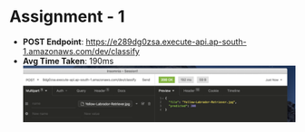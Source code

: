# Assignment - 1

- **POST Endpoint**: https://e289dg0zsa.execute-api.ap-south-1.amazonaws.com/dev/classify
- **Avg Time Taken**: 190ms
![Insomnia Screenshot](https://github.com/divyanshbajpai/EVA4-Phase-2-Coursework/blob/master/Assignment-1/mobilenetv2aws/Assignment-1%20Result.png?raw=true)
